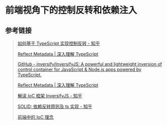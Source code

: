 # 前端视角下的控制反转和依赖注入

## 参考链接

> [如何基于 TypeScript 实现控制反转 - 知乎](https://zhuanlan.zhihu.com/p/311184005)
> 
> [Reflect Metadata | 深入理解 TypeScript](https://jkchao.github.io/typescript-book-chinese/tips/metadata.html#reflect-metadata)
> 
> [GitHub - inversify/InversifyJS: A powerful and lightweight inversion of control container for JavaScript & Node.js apps powered by TypeScript.](https://github.com/inversify/InversifyJS)
> 
> [Reflect Metadata | 深入理解 TypeScript](https://jkchao.github.io/typescript-book-chinese/tips/metadata.html#%E8%8E%B7%E5%8F%96%E7%B1%BB%E5%9E%8B%E4%BF%A1%E6%81%AF)
> 
> [解读 IoC 框架 InversifyJS - 知乎](https://zhuanlan.zhihu.com/p/48835278)
> 
> [SOLID: 依赖反转原则及 ts 实现 - 知乎](https://zhuanlan.zhihu.com/p/344516515)
> 
> [前端中的 IoC 理念](https://juejin.cn/post/6844903750843236366)
